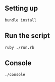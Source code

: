 ## Setting up

```
bundle install
```


## Run the script

```
ruby ./run.rb
```


## Console

```
./console
```